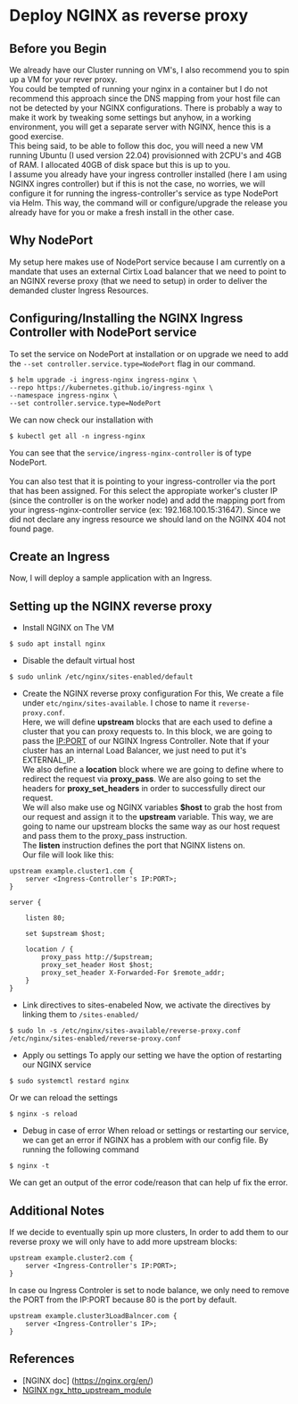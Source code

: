 # Deploy NGINX as reverse proxy


## Before you Begin
We already have our Cluster running on VM's, I also recommend you to spin up a VM for your rever proxy.</br>
You could be tempted of running your nginx in a container but I do not recommend this approach since the DNS mapping from your host file can not be detected by your NGINX configurations. There is probably a way to make it work by tweaking some settings but anyhow, in a working environment, you will get a separate server with NGINX, hence this is a good exercise.<br/>
This being said, to be able to follow this doc, you will need a new VM running Ubuntu (I used version 22.04) provisionned with 2CPU's and 4GB of RAM. I allocated 40GB of disk space but this is up to you.<br/>
I assume you already have your ingress controller installed (here I am using NGINX ingres controller) but if this is not the case, no worries, we will configure it for running the ingress-controller's service as type NodePort via Helm. This way, the command will or configure/upgrade the release you already have for you or make a fresh install in the other case.

## Why NodePort
My setup here makes use of NodePort service because I am currently on a mandate that uses an external Cirtix Load balancer that we need to point to an NGINX reverse proxy (that we need to setup) in order to deliver the demanded cluster Ingress Resources.

## Configuring/Installing the NGINX Ingress Controller with NodePort service
To set the service on NodePort at installation or on upgrade we need to add the ```--set controller.service.type=NodePort``` flag in our command.
```
$ helm upgrade -i ingress-nginx ingress-nginx \
--repo https://kubernetes.github.io/ingress-nginx \
--namespace ingress-nginx \
--set controller.service.type=NodePort
```
We can now check our installation with 
```
$ kubectl get all -n ingress-nginx
```
You can see that the ```service/ingress-nginx-controller``` is of type NodePort.<br/><br/>
You can also test that it is pointing to your ingress-controller via the port that has been assigned. For this select the appropiate worker's cluster IP (since the controller is on the worker node) and add the mapping port from your ingress-nginx-controller service (ex: 192.168.100.15:31647). Since we did not declare any ingress resource we should land on the NGINX 404 not found page.

## Create an Ingress
Now, I will deploy a sample application with an Ingress.

## Setting up the NGINX reverse proxy
* Install NGINX on  The VM
```
$ sudo apt install nginx
```
* Disable the default virtual host
```
$ sudo unlink /etc/nginx/sites-enabled/default
```
* Create the NGINX reverse proxy configuration
For this, We create a file under ```etc/nginx/sites-available```. I chose to name it ```reverse-proxy.conf```.<br/>
Here, we will define **upstream** blocks that are each used to define a cluster that you can proxy requests to. In this block, we are going to pass the <IP:PORT> of our NGINX Ingress Controller. Note that if your cluster has an internal Load Balancer, we just need to put it's EXTERNAL_IP.<br/>
We also define a **location** block where we are going to define where to redirect the request via **proxy_pass**. We are also going to set the headers for **proxy_set_headers** in order to successfully direct our request.<br/>
We will also make use og NGINX variables **$host** to grab the host from our request and assign it to the **upstream** variable. This way, we are going to name our upstream blocks the same way as our host request and pass them to the proxy_pass instruction. <br/>
The **listen** instruction defines the port that NGINX listens on.<br/>Our file will look like this:
```
upstream example.cluster1.com {
	server <Ingress-Controller's IP:PORT>;
}

server {

	listen 80;

	set $upstream $host;

	location / {
		proxy_pass http://$upstream;
		proxy_set_header Host $host;
		proxy_set_header X-Forwarded-For $remote_addr;
	}
}
```
* Link directives to sites-enabeled
Now, we activate the directives by linking them to ```/sites-enabled/```
```
$ sudo ln -s /etc/nginx/sites-available/reverse-proxy.conf /etc/nginx/sites-enabled/reverse-proxy.conf
```
* Apply ou settings
To apply our setting we have the option of restarting our NGINX service
```
$ sudo systemctl restard nginx
```
Or we can reload the settings 
```
$ nginx -s reload
```
* Debug in case of error
When reload or settings or restarting our service, we can get an error if NGINX has a problem with our config file. By running the following command
```
$ nginx -t
```
We can get an output of the error code/reason that can help uf fix the error. 


## Additional Notes
If we decide to eventually spin up more clusters, In order to add them to our reverse proxy we will only have to add more upstream blocks:
```
upstream example.cluster2.com {
    server <Ingress-Controller's IP:PORT>;
}
```
In case ou Ingress Controler is set to node balance, we only need to remove the PORT from the IP:PORT because 80 is the port by default.
```
upstream example.cluster3LoadBalncer.com {
    server <Ingress-Controller's IP>;
}
```

## References
* [NGINX  doc] (https://nginx.org/en/)
* [NGINX ngx_http_upstream_module](https://nginx.org/en/docs/http/ngx_http_upstream_module.html)
